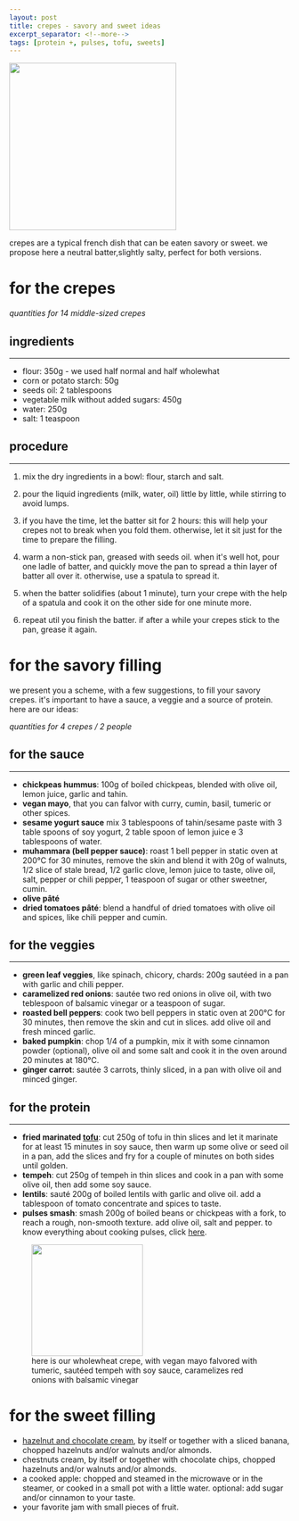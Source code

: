```yaml
---
layout: post
title: crepes - savory and sweet ideas 
excerpt_separator: <!--more-->
tags: [protein +, pulses, tofu, sweets]
---
```


 <img src="../../../images/crepes.jpeg" width="300">
 
 <!--more-->

crepes are a typical french dish that can be eaten savory or sweet. we propose here a neutral batter,slightly salty, perfect for both versions.

# for the crepes
*quantities for 14 middle-sized crepes*

## ingredients
---

- flour: 350g - we used half normal and half wholewhat
- corn or potato starch: 50g
- seeds oil: 2 tablespoons
- vegetable milk without added sugars: 450g
- water: 250g
- salt: 1 teaspoon

## procedure
---

1. mix the dry ingredients in a bowl: flour, starch and salt.
   
2. pour the liquid ingredients (milk, water, oil) little by little, while stirring to avoid lumps.

3. if you have the time, let the batter sit for 2 hours: this will help your crepes not to break when you fold them. otherwise, let it sit just for the time to prepare the filling.

4. warm a non-stick pan, greased with seeds oil. when it's well hot, pour one ladle of batter, and quickly move the pan to spread a thin layer of batter all over it. otherwise, use a spatula to spread it.

5. when the batter solidifies (about 1 minute), turn your crepe with the help of a spatula and cook it on the other side for one minute more.

5. repeat util you finish the batter. if after a while your crepes stick to the pan, grease it again.

# for the savory filling

we present you a scheme, with a few suggestions, to fill your savory crepes. it's important to have a sauce, a veggie and a source of protein. here are our ideas:

*quantities for 4 crepes / 2 people*

## for the sauce
---

- **chickpeas hummus**: 100g of boiled chickpeas, blended with olive oil, lemon juice, garlic and tahin.
- **vegan mayo**, that you can falvor with curry, cumin, basil, tumeric or other spices.
- **sesame yogurt sauce** mix 3 tablespoons of tahin/sesame paste with 3 table spoons of soy yogurt, 2 table spoon of lemon juice e 3 tablespoons of water.
- **muhammara (bell pepper sauce)**: roast 1 bell pepper in static oven at 200°C for 30 minutes, remove the skin and blend it with 20g of walnuts, 1/2 slice of stale bread, 1/2 garlic clove, lemon juice to taste, olive oil, salt, pepper or chili pepper, 1 teaspoon of sugar or other sweetner, cumin.
- **olive pâté**
- **dried tomatoes pâté**: blend a handful of dried tomatoes with olive oil and spices, like chili pepper and cumin.

## for the veggies
---

- **green leaf veggies**, like spinach, chicory, chards: 200g sautéed in a pan with garlic and chili pepper.
- **caramelized red onions**: sautée two red onions in olive oil, with two teblespoon of balsamic vinegar or a teaspoon of sugar.
- **roasted bell peppers**: cook two bell peppers in static oven at 200°C for 30 minutes, then remove the skin and cut in slices. add olive oil and fresh minced garlic.
- **baked pumpkin**: chop 1/4 of a pumpkin, mix it with some cinnamon powder (optional), olive oil and some salt and cook it in the oven around 20 minutes at 180°C.
- **ginger carrot**: sautée 3 carrots, thinly sliced, in a pan with olive oil and minced ginger.

## for the protein
---

- **fried marinated [tofu](https://fagiolini.github.io/guide-tofu/)**: cut 250g of tofu in thin slices and let it marinate for at least 15 minutes in soy sauce, then warm up some olive or seed oil in a pan, add the slices and fry for a couple of minutes on both sides until golden.
- **tempeh**: cut 250g of tempeh in thin slices and cook in a pan with some olive oil, then add some soy sauce.
- **lentils**: sauté 200g of boiled lentils with garlic and olive oil. add a tablespoon of tomato concentrate and spices to taste.
- **pulses smash**: smash 200g of boiled beans or chickpeas with a fork, to reach a rough, non-smooth texture. add olive oil, salt and pepper. to know everything about cooking pulses, click [here](https://fagiolini.github.io/pulses-guide/).

<figure class="image">
  <img src="../../../images/crepes-open.jpeg" width=200> 
  <figcaption>here is our wholewheat crepe, with vegan mayo falvored with tumeric, sautéed tempeh with soy sauce, caramelizes red onions with balsamic vinegar</figcaption>
</figure>

# for the sweet filling

- [hazelnut and chocolate cream](https://fagiolini.github.io/nocciolata-lorina/), by itself or together with a sliced banana, chopped hazelnuts and/or walnuts and/or almonds.
- chestnuts cream, by itself or together with chocolate chips, chopped hazelnuts and/or walnuts and/or almonds.
- a cooked apple: chopped and steamed in the microwave or in the steamer, or cooked in a small pot with a little water. optional: add sugar and/or cinnamon to your taste.
- your favorite jam with small pieces of fruit.